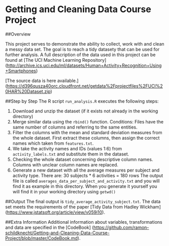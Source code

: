 # Getting and Cleaning Data Course Project

##Overview

This project serves to demonstrate the ability to collect, work with and clean a messy data set. The goal is to reach a tidy datasety that can be used for further analysis. A full description of the data used in this project can be found at [The UCI Machine Learning Repository] (http://archive.ics.uci.edu/ml/datasets/Human+Activity+Recognition+Using+Smartphones)

[The source data is  here available.] (https://d396qusza40orc.cloudfront.net/getdata%2Fprojectfiles%2FUCI%20HAR%20Dataset.zip)

##Step by Step
The R script `run_analysis.R` executes the following steps:

1. Download and unzip the dataset (if it exists not already in the working directory)
2. Merge similar data using the `rbind()` function. Conditions: Files have the same number of columns and referring to the same entities.
3. Filter the columns with the mean and standard deviation measures from the whole dataset. First extract these columns, then assign the correct names which taken from `features.txt`.
4. We take the activity names and IDs (values 1:6) from `activity_labels.txt` and substitute them in the dataset.
5. Checking the whole dataset concerning descriptive column names. Columns with unclear column names are replaced.
6. Generate a new dataset with all the average measures per subject and activity type. There are: 30 subjects * 6 activities = 180 rows The output file is called `averages_data_per_subject_and_activity.txt` and you will find it as example in this directory. When you generate it yourself you will find it in your working directory using `getwd()`

##Output
The final output is `tidy_average_activity_subject.txt`. The data set meets the requirements of the paper [Tidy Data from Hadley Wickham] (https://www.jstatsoft.org/article/view/v059i10).

##Extra Information
Additional information about variables, transformations and data are specified in the [CodeBook] (https://github.com/ramon-schildknecht/Getting-and-Cleaning-Data-Course-Project/blob/master/CodeBook.md).
